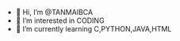 - 👋 Hi, I’m @TANMAIBCA
- 👀 I’m interested in CODING
- 🌱 I’m currently learning C,PYTHON,JAVA,HTML

<!---
TANMAIBCA/TANMAIBCA is a ✨ special ✨ repository because its `README.md` (this file) appears on your GitHub profile.
You can click the Preview link to take a look at your changes.
--->
